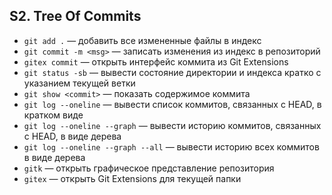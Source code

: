 ## S2. Tree Of Commits
- `git add .` — добавить все измененные файлы в индекс
- `git commit -m <msg>` — записать изменения из индекс в репозиторий
- `gitex commit` — открыть интерфейс коммита из Git Extensions
- `git status -sb` — вывести состояние директории и индекса кратко с указанием текущей ветки
- `git show <commit>` — показать содержимое коммита
- `git log --oneline` — вывести список коммитов, связанных с HEAD, в кратком виде
- `git log --oneline --graph` — вывести историю коммитов, связанных с HEAD, в виде дерева
- `git log --oneline --graph --all` — вывести историю всех коммитов в виде дерева
- `gitk` — открыть графическое представление репозитория
- `gitex` — открыть Git Extensions для текущей папки

